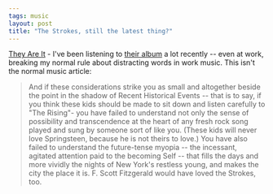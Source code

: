```yaml
---
tags: music
layout: post
title: "The Strokes, still the latest thing?"
---
```




<a href="http://nytimes.com/2002/10/06/magazine/06STROKES.html">They Are It</a> - I've been listening to <a href="http://www.amazon.com/exec/obidos/ASIN/B00005QIPH/">their album</a> a lot recently -- even at work, breaking my normal rule about distracting words in work music. This isn't the normal music article:

<p><blockquote> And if these considerations strike you as small and altogether beside the point in the shadow of Recent Historical Events -- that is to say, if you think these kids should be made to sit down and listen carefully to "The Rising"- you have failed to understand not only the sense of possibility and transcendence at the heart of any fresh rock song played and sung by someone sort of like you. (These kids will never love Springsteen, because he is not theirs to love.) You have also failed to understand the future-tense myopia -- the incessant, agitated attention paid to the becoming Self -- that fills the days and more vividly the nights of New York's restless young, and makes the city the place it is. F. Scott Fitzgerald would have loved the Strokes, too.</blockquote></p>


